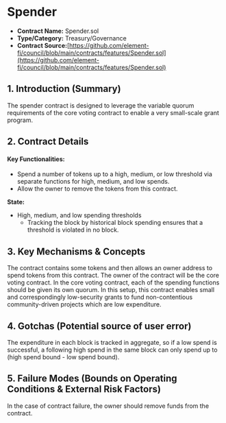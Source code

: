 # Spender

* **Contract Name:** Spender.sol
* **Type/Category:** Treasury/Governance
* **Contract Source:**[https://github.com/element-fi/council/blob/main/contracts/features/Spender.sol](https://github.com/element-fi/council/blob/main/contracts/features/Spender.sol)

## **1. Introduction (Summary)**

The spender contract is designed to leverage the variable quorum requirements of the core voting contract to enable a very small-scale grant program.

## **2. Contract Details**

#### **Key Functionalities:**

* Spend a number of tokens up to a high, medium, or low threshold via separate functions for high, medium, and low spends.
* Allow the owner to remove the tokens from this contract.

**State:**

* High, medium, and low spending thresholds
  * Tracking the block by historical block spending ensures that a threshold is violated in no block.

## **3. Key Mechanisms & Concepts**

The contract contains some tokens and then allows an owner address to spend tokens from this contract. The owner of the contract will be the core voting contract. In the core voting contract, each of the spending functions should be given its own quorum. In this setup, this contract enables small and correspondingly low-security grants to fund non-contentious community-driven projects which are low expenditure.

## **4. Gotchas (Potential source of user error)**

The expenditure in each block is tracked in aggregate, so if a low spend is successful, a following high spend in the same block can only spend up to (high spend bound - low spend bound).

## **5. Failure Modes (Bounds on Operating Conditions & External Risk Factors)**

In the case of contract failure, the owner should remove funds from the contract.
